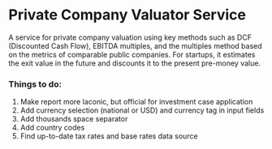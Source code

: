 
# Private Company Valuator Service

A service for private company valuation using key methods such as DCF (Discounted Cash Flow), EBITDA multiples, and the multiples method based on the metrics of comparable public companies. For startups, it estimates the exit value in the future and discounts it to the present pre-money value.


### Things to do:
1. Make report more laconic, but official for investment case application
2. Add currency selection (national or USD) and currency tag in input fields
3. Add thousands space separator
3. Add country codes
4. Find up-to-date tax rates and base rates data source
